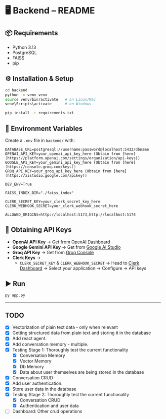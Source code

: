 # 🖥️ Backend – README

## 📦 Requirements

- Python 3.13
- PostgreSQL
- FAISS
- pip

## ⚙️ Installation & Setup

```bash
cd backend
python -m venv venv
source venv/bin/activate   # on Linux/Mac
venv\Scripts\activate      # on Windows

pip install -r requirements.txt
```

## 🔑 Environment Variables

Create a `.env` file in `backend/` with:

```env
DATABASE_URL=postgresql://username:password@localhost:5432/dbname
OPENAI_API_KEY=your_openai_api_key_here (Obtain from [here](https://platform.openai.com/settings/organization/api-keys))
GOOGLE_API_KEY=your_gemini_api_key_here (Obtain from [here](https://console.groq.com/keys))
GROQ_API_KEY=your_groq_api_key_here (Obtain from [here](https://aistudio.google.com/apikey))

DEV_ENV=True

FAISS_INDEX_DIR="./faiss_index"

CLERK_SECRET_KEY=your_clerk_secret_key_here
CLERK_WEBHOOK_SECRET=your_clerk_webhook_secret_here

ALLOWED_ORIGINS=http://localhost:5173,http://localhost:5174
```

## 🔑 Obtaining API Keys

- **OpenAI API Key** → Get from [OpenAI Dashboard](https://platform.openai.com/settings/organization/api-keys)
- **Google Gemini API Key** → Get from [Google AI Studio](https://aistudio.google.com/apikey)
- **Groq API Key** → Get from [Groq Console](https://console.groq.com/keys)
- **Clerk Keys** →
  - `CLERK_SECRET_KEY` & `CLERK_WEBHOOK_SECRET` → Head to [Clerk Dashboard](https://dashboard.clerk.com/) -> Select your application -> Configure -> API keys

## ▶️ Run

```bash
py app.py
```

---

## TODO

- [x] Vectorization of plain text data - only when relevant
- [x] Getting structured data from plain text and storing it in the database
- [x] Add react agent.
- [x] Add conversation memory - multiple.
- [x] Testing Stage 1: Thoroughly test the current functionality
  - [x] Conversation Memory
  - [x] Vector Memory
  - [x] Db Memory
  - [x] Data about user themselves are being stored in the database
- [x] Conversation CRUD
- [x] Add user authentication.
- [x] Store user data in the database
- [x] Testing Stage 2: Thoroughly test the current functionality
  - [x] Conversation CRUD
  - [x] Authentication and user data
- [ ] Dashboard: Other crud operations

